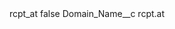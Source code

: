 <?xml version="1.0" encoding="UTF-8"?>
<CustomMetadata xmlns="http://soap.sforce.com/2006/04/metadata" xmlns:xsi="http://www.w3.org/2001/XMLSchema-instance" xmlns:xsd="http://www.w3.org/2001/XMLSchema">
    <label>rcpt_at</label>
    <protected>false</protected>
    <values>
        <field>Domain_Name__c</field>
        <value xsi:type="xsd:string">rcpt.at</value>
    </values>
</CustomMetadata>
